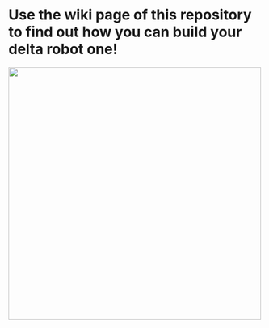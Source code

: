 # Use the wiki page of this repository to find out how you can build your delta robot one!

<img src="https://raw.githubusercontent.com/deltarobotone/images/master/rendering/delta_robot_one_areas_nologo.bmp" width="500">
